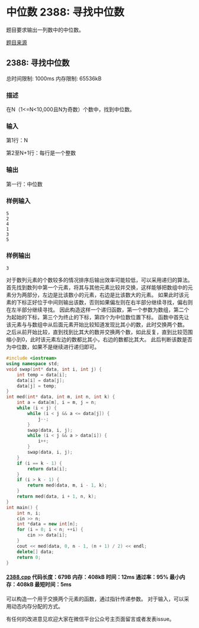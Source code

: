 # 中位数 2388: 寻找中位数

题目要求输出一列数中的中位数。

[题目来源](http://bailian.openjudge.cn/practice/2388/)

## 2388: 寻找中位数

总时间限制: 1000ms    内存限制: 65536kB

### 描述

在N（1<=N<10,000且N为奇数）个数中，找到中位数。

### 输入

第1行：N

第2至N+1行：每行是一个整数

### 输出

第一行：中位数

### 样例输入
```
5
2
4
1
3
5
```
### 样例输出
```
3
```
对于数列元素的个数较多的情况排序后输出效率可能较低，可以采用递归的算法。
首先找到数列中第一个元素，将其与其他元素比较并交换，这样能够把数组中的元素分为两部分，左边是比该数小的元素，右边是比该数大的元素。
如果此时该元素的下标正好位于中间则输出该数，否则如果偏左则在右半部分继续寻找，偏右则在左半部分继续寻找。
因此构造这样一个递归函数，第一个参数为数组，第二个为起始的下标，第三个为终止的下标，第四个为中位数位置下标。
函数中首先让该元素与与数组中从后面元素开始比较知道发现比其小的数，此时交换两个数。
之后从前开始比较，直到找到比其大的数并交换两个数，如此反复，直到比较范围缩小到0，此时该元素左边的数都比其小，右边的数都比其大。
此后判断该数是否为中位数，如果不是继续进行递归即可。
```cpp
#include <iostream>
using namespace std;
void swap(int* data, int i, int j) {
	int temp = data[i];
	data[i] = data[j];
	data[j] = temp;
}
int med(int* data, int m, int n, int k) {
	int a = data[m], i = m, j = n;
	while (i < j) {
		while (i < j && a <= data[j]) {
			j--;
		}
		swap(data, i, j);
		while (i < j && a > data[i]) {
			i++;
		}
		swap(data, i, j);
	}
	if (i == k - 1) {
		return data[i];
	}
	if (i > k - 1) {
		return med(data, m, i - 1, k);
	}
	return med(data, i + 1, n, k);
}
int main() {
	int n, i;
	cin >> n;
	int *data = new int[n];
	for (i = 0; i < n; ++i) {
		cin >> data[i];
	}
	cout << med(data, 0, n - 1, (n + 1) / 2) << endl;
	delete[] data;
	return 0;
}
```
#### [2388.cpp](/Code/2300-2399/2388.cpp) 代码长度：679B 内存：408kB 时间：12ms 通过率：95% 最小内存：408kB  最短时间：5ms

可以构造一个用于交换两个元素的函数，通过指针传递参数。
对于输入，可以采用动态内存分配的方式。

有任何的改进意见欢迎大家在微信平台公众号主页面留言或者发表issue。

